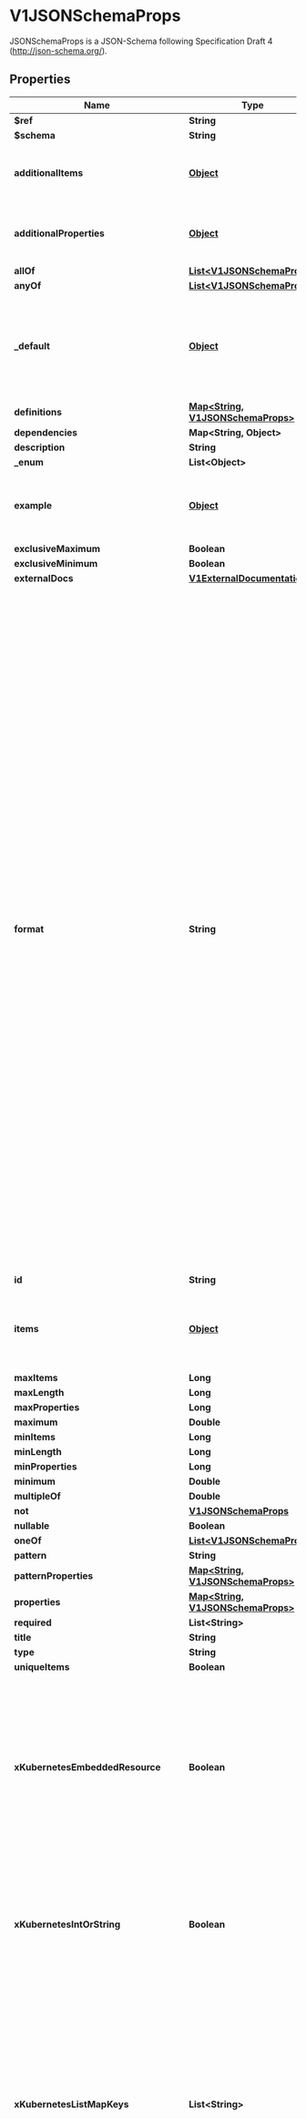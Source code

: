 

# V1JSONSchemaProps

JSONSchemaProps is a JSON-Schema following Specification Draft 4 (http://json-schema.org/).
## Properties

Name | Type | Description | Notes
------------ | ------------- | ------------- | -------------
**$ref** | **String** |  |  [optional]
**$schema** | **String** |  |  [optional]
**additionalItems** | [**Object**](.md) | JSONSchemaPropsOrBool represents JSONSchemaProps or a boolean value. Defaults to true for the boolean property. |  [optional]
**additionalProperties** | [**Object**](.md) | JSONSchemaPropsOrBool represents JSONSchemaProps or a boolean value. Defaults to true for the boolean property. |  [optional]
**allOf** | [**List&lt;V1JSONSchemaProps&gt;**](V1JSONSchemaProps.md) |  |  [optional]
**anyOf** | [**List&lt;V1JSONSchemaProps&gt;**](V1JSONSchemaProps.md) |  |  [optional]
**_default** | [**Object**](.md) | default is a default value for undefined object fields. Defaulting is a beta feature under the CustomResourceDefaulting feature gate. Defaulting requires spec.preserveUnknownFields to be false. |  [optional]
**definitions** | [**Map&lt;String, V1JSONSchemaProps&gt;**](V1JSONSchemaProps.md) |  |  [optional]
**dependencies** | **Map&lt;String, Object&gt;** |  |  [optional]
**description** | **String** |  |  [optional]
**_enum** | **List&lt;Object&gt;** |  |  [optional]
**example** | [**Object**](.md) | JSON represents any valid JSON value. These types are supported: bool, int64, float64, string, []interface{}, map[string]interface{} and nil. |  [optional]
**exclusiveMaximum** | **Boolean** |  |  [optional]
**exclusiveMinimum** | **Boolean** |  |  [optional]
**externalDocs** | [**V1ExternalDocumentation**](V1ExternalDocumentation.md) |  |  [optional]
**format** | **String** | format is an OpenAPI v3 format string. Unknown formats are ignored. The following formats are validated:  - bsonobjectid: a bson object ID, i.e. a 24 characters hex string - uri: an URI as parsed by Golang net/url.ParseRequestURI - email: an email address as parsed by Golang net/mail.ParseAddress - hostname: a valid representation for an Internet host name, as defined by RFC 1034, section 3.1 [RFC1034]. - ipv4: an IPv4 IP as parsed by Golang net.ParseIP - ipv6: an IPv6 IP as parsed by Golang net.ParseIP - cidr: a CIDR as parsed by Golang net.ParseCIDR - mac: a MAC address as parsed by Golang net.ParseMAC - uuid: an UUID that allows uppercase defined by the regex (?i)^[0-9a-f]{8}-?[0-9a-f]{4}-?[0-9a-f]{4}-?[0-9a-f]{4}-?[0-9a-f]{12}$ - uuid3: an UUID3 that allows uppercase defined by the regex (?i)^[0-9a-f]{8}-?[0-9a-f]{4}-?3[0-9a-f]{3}-?[0-9a-f]{4}-?[0-9a-f]{12}$ - uuid4: an UUID4 that allows uppercase defined by the regex (?i)^[0-9a-f]{8}-?[0-9a-f]{4}-?4[0-9a-f]{3}-?[89ab][0-9a-f]{3}-?[0-9a-f]{12}$ - uuid5: an UUID5 that allows uppercase defined by the regex (?i)^[0-9a-f]{8}-?[0-9a-f]{4}-?5[0-9a-f]{3}-?[89ab][0-9a-f]{3}-?[0-9a-f]{12}$ - isbn: an ISBN10 or ISBN13 number string like \&quot;0321751043\&quot; or \&quot;978-0321751041\&quot; - isbn10: an ISBN10 number string like \&quot;0321751043\&quot; - isbn13: an ISBN13 number string like \&quot;978-0321751041\&quot; - creditcard: a credit card number defined by the regex ^(?:4[0-9]{12}(?:[0-9]{3})?|5[1-5][0-9]{14}|6(?:011|5[0-9][0-9])[0-9]{12}|3[47][0-9]{13}|3(?:0[0-5]|[68][0-9])[0-9]{11}|(?:2131|1800|35\\\\d{3})\\\\d{11})$ with any non digit characters mixed in - ssn: a U.S. social security number following the regex ^\\\\d{3}[- ]?\\\\d{2}[- ]?\\\\d{4}$ - hexcolor: an hexadecimal color code like \&quot;#FFFFFF: following the regex ^#?([0-9a-fA-F]{3}|[0-9a-fA-F]{6})$ - rgbcolor: an RGB color code like rgb like \&quot;rgb(255,255,2559\&quot; - byte: base64 encoded binary data - password: any kind of string - date: a date string like \&quot;2006-01-02\&quot; as defined by full-date in RFC3339 - duration: a duration string like \&quot;22 ns\&quot; as parsed by Golang time.ParseDuration or compatible with Scala duration format - datetime: a date time string like \&quot;2014-12-15T19:30:20.000Z\&quot; as defined by date-time in RFC3339. |  [optional]
**id** | **String** |  |  [optional]
**items** | [**Object**](.md) | JSONSchemaPropsOrArray represents a value that can either be a JSONSchemaProps or an array of JSONSchemaProps. Mainly here for serialization purposes. |  [optional]
**maxItems** | **Long** |  |  [optional]
**maxLength** | **Long** |  |  [optional]
**maxProperties** | **Long** |  |  [optional]
**maximum** | **Double** |  |  [optional]
**minItems** | **Long** |  |  [optional]
**minLength** | **Long** |  |  [optional]
**minProperties** | **Long** |  |  [optional]
**minimum** | **Double** |  |  [optional]
**multipleOf** | **Double** |  |  [optional]
**not** | [**V1JSONSchemaProps**](V1JSONSchemaProps.md) |  |  [optional]
**nullable** | **Boolean** |  |  [optional]
**oneOf** | [**List&lt;V1JSONSchemaProps&gt;**](V1JSONSchemaProps.md) |  |  [optional]
**pattern** | **String** |  |  [optional]
**patternProperties** | [**Map&lt;String, V1JSONSchemaProps&gt;**](V1JSONSchemaProps.md) |  |  [optional]
**properties** | [**Map&lt;String, V1JSONSchemaProps&gt;**](V1JSONSchemaProps.md) |  |  [optional]
**required** | **List&lt;String&gt;** |  |  [optional]
**title** | **String** |  |  [optional]
**type** | **String** |  |  [optional]
**uniqueItems** | **Boolean** |  |  [optional]
**xKubernetesEmbeddedResource** | **Boolean** | x-kubernetes-embedded-resource defines that the value is an embedded Kubernetes runtime.Object, with TypeMeta and ObjectMeta. The type must be object. It is allowed to further restrict the embedded object. kind, apiVersion and metadata are validated automatically. x-kubernetes-preserve-unknown-fields is allowed to be true, but does not have to be if the object is fully specified (up to kind, apiVersion, metadata). |  [optional]
**xKubernetesIntOrString** | **Boolean** | x-kubernetes-int-or-string specifies that this value is either an integer or a string. If this is true, an empty type is allowed and type as child of anyOf is permitted if following one of the following patterns:  1) anyOf:    - type: integer    - type: string 2) allOf:    - anyOf:      - type: integer      - type: string    - ... zero or more |  [optional]
**xKubernetesListMapKeys** | **List&lt;String&gt;** | x-kubernetes-list-map-keys annotates an array with the x-kubernetes-list-type &#x60;map&#x60; by specifying the keys used as the index of the map.  This tag MUST only be used on lists that have the \&quot;x-kubernetes-list-type\&quot; extension set to \&quot;map\&quot;. Also, the values specified for this attribute must be a scalar typed field of the child structure (no nesting is supported).  The properties specified must either be required or have a default value, to ensure those properties are present for all list items. |  [optional]
**xKubernetesListType** | **String** | x-kubernetes-list-type annotates an array to further describe its topology. This extension must only be used on lists and may have 3 possible values:  1) &#x60;atomic&#x60;: the list is treated as a single entity, like a scalar.      Atomic lists will be entirely replaced when updated. This extension      may be used on any type of list (struct, scalar, ...). 2) &#x60;set&#x60;:      Sets are lists that must not have multiple items with the same value. Each      value must be a scalar, an object with x-kubernetes-map-type &#x60;atomic&#x60; or an      array with x-kubernetes-list-type &#x60;atomic&#x60;. 3) &#x60;map&#x60;:      These lists are like maps in that their elements have a non-index key      used to identify them. Order is preserved upon merge. The map tag      must only be used on a list with elements of type object. Defaults to atomic for arrays. |  [optional]
**xKubernetesMapType** | **String** | x-kubernetes-map-type annotates an object to further describe its topology. This extension must only be used when type is object and may have 2 possible values:  1) &#x60;granular&#x60;:      These maps are actual maps (key-value pairs) and each fields are independent      from each other (they can each be manipulated by separate actors). This is      the default behaviour for all maps. 2) &#x60;atomic&#x60;: the list is treated as a single entity, like a scalar.      Atomic maps will be entirely replaced when updated. |  [optional]
**xKubernetesPreserveUnknownFields** | **Boolean** | x-kubernetes-preserve-unknown-fields stops the API server decoding step from pruning fields which are not specified in the validation schema. This affects fields recursively, but switches back to normal pruning behaviour if nested properties or additionalProperties are specified in the schema. This can either be true or undefined. False is forbidden. |  [optional]
**xKubernetesValidations** | [**List&lt;V1ValidationRule&gt;**](V1ValidationRule.md) | x-kubernetes-validations describes a list of validation rules written in the CEL expression language. |  [optional]



